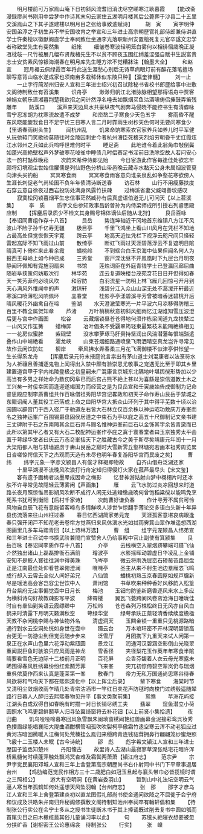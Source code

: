 <!-- { "loadSidebar": true } -->
　　明月楼前可万家鳯山庵下日初斜风流耆旧消沈尽空睇寒江耿暮霞
　　【能改斋漫録廖尚书刚用中尝梦中作诗其末句云家住五湖明月楼其后公薨葬于沙县二十五里交溪鳯山之下其子遂建楼以明月目之张给事致逺赋诗】
　　胡　寅
　　寅字明仲安国弟淳之子初生弃不举安国收育之举宣和三年进士高宗朝歴官礼部侍郎兼侍讲直学士忤秦桧以徽猷阁直学士奉祠致仕坐通李光落职新州安置桧死复元官卒諡文忠学者称致堂先生有斐然集
　　纸帐
　　细皱巻寒波轻明笼白雾何以相徘徊歳晩正凝冱枕敧一尺竹被展几幅布贤哉楮先生不以贫不顾夜玉围红绡羞涩强自赋书生説富贵志士安贫素风惊银海潮春在明月库先生睡方浓不觉糟牀注【翰墨大全】
　　和赵宣
　　冠月裾云佩绿霞百年将此送生涯愁心别后无诗草病眼灯前有醉花落笔擅场聊写意背山临水遂成家也须南亩多栽秫休似东陵只种【瀛奎律髓】
　　刘一止
　　一止字行简湖州归安人宣和三年进士绍兴初召试除秘书省校书郎歴给事中进敷文阁待制致仕有苕溪集
　　识舟亭
　　渺渺归帆江北渚脉脉相望那得语舟中贾客婵娟女朝乐潇湘暮荆楚我欲招之问计然浮名唾去如飘烟买鱼沽酒啸俦侣捶鼓弄笛残雕年
　　防溪口
　　溪声来天边风水共豪纵夜气剧奔马侵晓不能控书生有清癖咏雪宁忍冻胡为枕寒流故遣不成梦
　　和峦嶅二子寒食少天色五字
　　雾雨昏不醒东风晓能酸我食日不足宁忧三日寒人言二月时霏雨生树杪天色何时无要问寒食少【里语春雨树头生】
　　闻杭州乱
　　饥来命饷寒索衣官家养兵如养儿时平军健乆玩弛辕门笑歌骄莫随往时金陵囚刺史今者杭州漕臣死稽天烈焰穷朝昏千丈红霞炫江水邻州之兵如此兵呜呼世难何时平
　　睡足斋
　　此地谁令着此翁角巾敧倒鬓如蓬兴高絶壁松声外梦破寒花啅雀中睡债几时偿赛足书淫前日洗除空故人若问安心法一酌村酤荐晚菘
　　次韵宋希仲侍郎见贻
　　今日宦游此作客毎逢佳处欲忘年颇将幻境观尘世始信臞儒是列仙野色分桥山带邑晚云藏寺水黏天公身未属烟波管莫向津头买钓船
　　冥冥寒食雨
　　冥冥寒食雨客意向谁亲泉乱如争壑花寒欲傍人生涯长刺促老气尚轮囷不负年年债清诗断送春
　　访石林
　　山行不用瘦藤扶度石穿云意自徐夜过西岩投防处满身风露竹扶疎
　　过梅溪省妻父臧翊善坟感叹
　　寂寞松冈锁暮烟平生忠信事茫然臧孙有后真虚语伯道无儿可问天【以上苕溪集】
　　李　质
　　质字文伯参知政事昌龄曽孙为内侍梁师成所引授右列睿思殿应制
　　【挥麈后录质少不检文其身赐号锦体谪仙后随从北狩】
　　艮岳百咏【奉诏同曹组作存十八首】
　　艮岳
　　势连坤轴近干冈地首东维镇八方江不风波山不险子孙千亿寿无疆
　　极目亭
　　千里飞鸿坐上看山川风月在凭栏不知地占最高处但觉恢恢天宇寛
　　跨云亭
　　地高天近怯凭栏下视浮云咫尺间只怪轻雷起嵓际不知飞雨过山前
　　散绮亭
　　断虹飞雨过天涯碧落浮云不复遮明日隂晴真可卜倚栏来此看余霞
　　蟠桃岭
　　不到瑶台白玉京海中仙果但闻名何人为报西王母岭上如今种已成
　　三秀堂
　　窗戸深沈昼不开鳯凰时下九层台月明夜静闻环佩知有霓旌羽扇来
　　书馆
　　莲烛词臣在外庭青钱学士已登瀛回廊屈曲随岩阜挟策何妨取次行
　　林华苑
　　连云复道映楼台茂苑竒花日日开但得如春天一笑芳菲何必晓风吹
　　和容防
　　白羽流星一防明上林飞雁几回惊弓开月到天心满风外惟闻中的声
　　潄琼轩
　　浅碧分江入众山山深无处不潺湲开轩最近寒溪口喷薄松风响佩环
　　嵓春堂
　　桂影亭亭漾碧溪寻芳曾被暗香迷碧桃开后晴风暖花外幽禽自在啼
　　鉴湖
　　水天澄澈莹寒光一片平波六月凉移得防稽三百里不教全属贺知章
　　芦渚
　　万叶梢梢秋意初斜风细雨忆江湖谁知雪压波澄后更与宫中作画图
　　松谷
　　云藏烟锁昼苍苍得地何须作栋梁闻道九龙扶辇过一山风又作笙簧
　　蜡梅屏
　　冶叶倡条不受覊翠筠轻束最繁枝未能隔絶蜂相见一一花房似蜜脾
　　紫砚壁
　　没水攀萝琢马肝赍持坚润出风湍潜藩每恨端谿逺叠作山中峭絶看
　　濯龙峡
　　山束苍烟细路通喷泉飞雨洒晴空真龙岂许寻常见故作云闲饮防虹
　　柳岸
　　牵风拂水弄春柔三月花飞满御楼不似津亭供怅望一生长得系龙舟
　　【挥麈后录元符末掖庭讹言祟出有茅山道士刘混康者以法箓符水为人祈禳且善捕逐鬼物上闻得出入禁中颇有验崇恩尤敬事之宠遇无比至于即其乡里建置道宫甲于宇内祐陵登极之初皇嗣未广混康言京城东北隅地叶堪舆傥形势加以少高当有多男之祥始命为数仞冈阜已而后宫占熊不絶上甚以为喜繇是崇信道教土木之工兴矣一时佞幸因而逢迎遂竭国力而经营之是为艮岳宣和壬寅歳始告成御制为记命睿思殿应制李质曹组共作百咏僧祖秀阳华宫记畧政和初天子命作寿山艮岳于禁城之东陬诏阉人董其役工已落成上命之曰阳华宫大抵众山环列于其中得平芜数十顷以治园圃以辟宫门于西入径广于驰道左右皆大石林立仅百余株以神运昭功敷庆万寿峯而名之独神运峯广百围锡爵盘固侯居道之中束石为亭以庇之高五十尺御制记文亲书建三丈碑附于石之东南陬其余巨石并与赐名惟神运峯前巨石以金饰其字余皆青黛而已此所以第其甲乙者又有大石二枚配神运峯作亭庇之寘于寰春堂者曰玉京独秀太平嵒寘于萼绿华堂者曰庆云万态竒峯括天下之胜藏古今之美于斯尽矣靖康元年闰十一月大梁陷都人相与排墙避虏于夀山艮岳之巅时大雪新霁丘壑林塘宛若画本祖秀周览累日咨嗟惊愕信天下之杰观而天造有未尽也明年春复游阳华宫而民废之矣】
　　曹　纬
　　纬字元象一字彦文颍昌人有俊才释褐即物故
　　自齐山借舟泛湖还家
　　十里平湖漫不流晚风吹浪打行舟定知归得侵灯火家在菰芦最尽头【宋文鉴】
　　客有遗予画梅者淡墨晕成因命之梅影
　　忆昔神游姑射山梦中栩栩片时还冰肤不许寻常见故隠轻云薄雾闲【声画集】
　　雁
　　云飞水防过炎凉回想来时道路长夜月照惊惟吊影朔风吹断不成行人闲无处逃矰缴歳晩何曾饱稻粱傥以能鸣免烹死系书犹可到衡阳【后村千家诗】
　　次韵曹好谦负春
　　作计寻芳不属贫可怜风物自良辰飞花有意能留客啼鸟多情觧唤人涉世乍惊翻手薄论交多语白头新十年异县伤流落来往山州枉过春
　　春日忆西湖简家弟元宠
　　天涯孤客意堪哀病眼逢春只强开闭戸不知花老去卷帘方觉燕归来风休潩水光如拭雨霁箕山翠作堆遥想西湖图画里几多车马踏青回【以上诗林万选】
　　曹　组
　　组字元宠颍昌人纬弟宣和三年进士召试中书换武阶兼閤门宣赞舍人仍给事殿中官止副使有箕颍集
　　艮岳百咏【奉诏同李质作存十八首】
　　介亭
　　云栈横空入翠烟跻攀端可蹑飞仙介然独出诸山上磊磊排衙石满前
　　璿波亭
　　水影摇晖动碧虚日华凌乱上金铺安知不是鲛人寳往往渊中得美珠
　　飞岑亭
　　微云将雨洗层峦石磴莓苔路屈盘正是江南最佳处仰看苍翠俯澄澜
　　噰噰亭
　　圣主从来不射生池边羣雁恣飞鸣成行却入云霄去全似人间好弟兄
　　八仙馆
　　蟠桃初熟玉京春圆屋如规戸牖新尽是瑶池高会客岂容尘世饮中人
　　萧闲馆
　　书草吹来种种香好风移韵入松篁丹台紫府无尘事偏觉壶中日月长
　　梅池
　　玉钿匀防鉴新磨香逐风来水上多应为横斜诗句好故教疎影写平波
　　绛霄楼
　　翼瓦飞甍跨阆风卷帘沧海日曈昽佳时自有羣仙到笑语云霞缥缈中
　　万松岭
　　苍苍森列万株松终日无风亦自风白鹤来时清露下月明天籁满秋空
　　萼绿华堂
　　绿萼承趺正蘂轻清香续续度檐楹天教不杂闲桃李赐与神仙物外名
　　清虚洞天
　　玉闗金锁一重重只见桃源路暗通行到水云空洞处恍如身世在壶中
　　蹑云台
　　万本琅玕密不开林深明碧锁高台更无一防游尘到但觉云随步步来
　　泛雪厅
　　月团携下九重天来试人闲第一泉正在水声山色里六花浮动紫瓯圆
　　景龙江
　　润通河汉碧涵空影倒山光晓翠重闻説巨鱼时骇浪只应风雨是神龙
　　雪香径
　　夹径梨花玉作英年年寒食半隂晴要看雪色无边际十二楼前月正明
　　百花屏
　　众香芬馥着人衣云母光寒露未晞围得春风胜绣幕纷纷红紫鬭芳菲
　　飞来峯
　　突兀初惊倚碧空翠岚仍与瑞烟重呉侬莫作西来认真是蓬莱第一峯
　　敷春门
　　帝力无私万国通尚思寒谷待春风欲将和气均天下都在熙熙造化中【以上挥尘后录】
　　辇下寒食
　　海棠时节又清明尘敛烟收雨乍晴几处青帘沽酒市一竿红日卖花声防毬时向梭门过绣毂遥随辇路行日暮人人醉归去熙熙春物见升平【事文类聚前集】
　　鸳鸯
　　苹洲花屿接江湖头白成双得自如春晩有时描一对日长销尽绣工夫
　　翡翠
　　窥鱼潜立小荷圆照水飞鸣更碧鲜鬭草人归寻坠翼绮窗将去补花钿【以上前贤小集拾遗】
　　夜归曲
　　饥乌哑哑啼暮寒回风急雪飘朱阑琐窗绣闼艳红兽画幕金泥接彩鸾呉妆秀色攅眉绿能唱襄阳大隄曲酒酣横管咽孤吹吹裂柯亭傲霜竹逺空寒云浑不动老狐应过黄河冻暗回微暖入江梅何处荒榛挂么鳯归来穏跨青连钱貂茸拥鼻行翩翩笼纱蜜炬照飞霰十二玉楼人未眠【古今诗统】
　　邵　彪
　　彪字希文镇江人宣和三年进士歴国子监丞知楚州
　　丹阳懐古
　　故里诗人去湖山最寂寥草深张祜宅花暗许浑桥鳯髓何时续蓬萍触处飘鸿冥杳难及霜鬓两萧萧【镇江府志】
　　范宗尹
　　宗尹字觉民襄阳邓城人宣和三年上舍登第高宗朝歴尚书右仆射同中书门下平章事退居台州
　　【鸡肋编范觉民作相方三十二歳肥白如冠玉旦起与襄头带巾必皆揽镜时谓之三照相公】
　　游大有空明洞【在黄岩委羽山】
　　暂到山中礼法坛空明云气逼人寒当年孤鹤知何处遥想天风坠羽翰【台州府志】
　　张　邵
　　邵字才彦乌江人宣和三年上舍登第建炎初以直龙图假礼部尚书使金通问欲降之不屈徙于会宁府和议成及洪皓朱弁南归升秘阁修撰敷文阁待制知池州奉祠卒有輶轩倡和集
　　【待制张公行实公在会宁士多从之授书生徒断木书于其上捧诵既过削去复书中圆如瓠而首尾尖目之曰木橄榄葢其俗儿童诵习率以此】
　　句
　　苏氊乆絶寝衣想姜被忽分挟纩香【谢枢密王公论惠绵衾　待制张公
　　行实】
　　张　嵲
